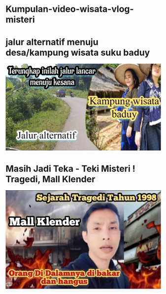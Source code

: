 # Kumpulan-video-wisata-vlog-misteri

# jalur alternatif menuju desa/kampung wisata suku baduy
[![Jalur Alternatif Menuju Kampung Baduy yang Selama Ini Dicari!](https://github.com/Mikolebak/Template.terbaru.github.io/blob/main/Screenshot_20230715-162447_Video%20Maker.jpg)](https://youtu.be/Beq65mdUW0M?t=35s "Jalur Alternatif Menuju Kampung Baduy yang Selama Ini Dicari! ")

# Masih Jadi Teka - Teki Misteri ! Tragedi, Mall Klender
[![Masih Jadi Teka - Teki Misteri ! Tragedi, Mall Klender, Semua Manusia Hangus Di Bakar || Rusuh 1998](https://github.com/Mikolebak/Template.terbaru.github.io/blob/main/Screenshot_20230612-233735_YouTube.jpg)](https://youtu.be/ORyBR-zbKtU?t=35s "Masih Jadi Teka - Teki Misteri ! Tragedi, Mall Klender, Semua Manusia Hangus Di Bakar || Rusuh 1998 ")
